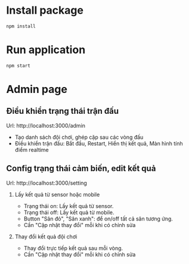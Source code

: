 # Install package
```
npm install
```

# Run application
```
npm start
```

# Admin page
## Điều khiển trạng thái trận đấu
Url: http://localhost:3000/admin
* Tạo danh sách đội chơi, ghép cặp sau các vòng đấu
* Điều khiển trận đấu: Bắt đầu, Restart, Hiển thị kết quả, Màn hình tính điểm realtime

## Config trạng thái cảm biến, edit kết quả
Url: http://localhost:3000/setting
1. Lấy kết quả từ sensor hoặc mobile
    * Trạng thái on: Lấy kết quả từ sensor.
    * Trạng thái off: Lấy kết quả từ mobile.
    * Button "Sân đỏ", "Sân xanh": để on/off tất cả sân tương ứng.
    * Cần "Cập nhật thay đổi" mỗi khi có chỉnh sửa

2. Thay đổi kết quả đội chơi
    * Thay đổi trực tiếp kết quả sau mỗi vòng.
    * Cần "Cập nhật thay đổi" mỗi khi có chỉnh sửa
